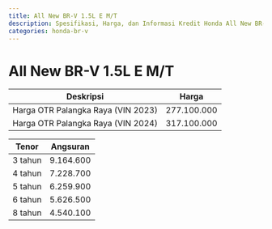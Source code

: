 ```yaml
---
title: All New BR-V 1.5L E M/T
description: Spesifikasi, Harga, dan Informasi Kredit Honda All New BR-V 1.5L E M/T
categories: honda-br-v
---
```

# All New BR-V 1.5L E M/T

| Deskripsi | Harga |
| --- | --- |
| Harga OTR Palangka Raya (VIN 2023) | 277.100.000 |
| Harga OTR Palangka Raya (VIN 2024) | 317.100.000 |

| Tenor | Angsuran |
| --- | --- |
| 3 tahun | 9.164.600 |
| 4 tahun | 7.228.700 |
| 5 tahun | 6.259.900 |
| 6 tahun | 5.626.500 |
| 8 tahun | 4.540.100 |

